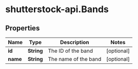 # shutterstock-api.Bands

## Properties
Name | Type | Description | Notes
------------ | ------------- | ------------- | -------------
**id** | **String** | The ID of the band | [optional] 
**name** | **String** | The name of the band | [optional] 


